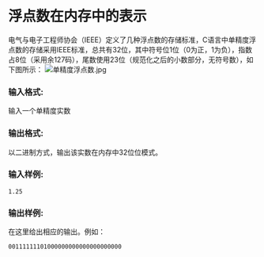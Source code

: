 # 浮点数在内存中的表示
电气与电子工程师协会（IEEE）定义了几种浮点数的存储标准，C语言中单精度浮点数的存储采用IEEE标准，总共有32位，其中符号位1位（0为正，1为负），指数占8位（采用余127码），尾数使用23位（规范化之后的小数部分，无符号数），如下图所示：
![单精度浮点数.jpg](~/b465b7f8-7428-4bae-8c03-629b837e9988.jpg)


### 输入格式:

输入一个单精度实数

### 输出格式:

以二进制方式，输出该实数在内存中32位位模式。

### 输入样例:



```in
1.25
```

### 输出样例:

在这里给出相应的输出。例如：

```out
00111111101000000000000000000000
```

